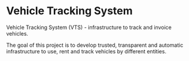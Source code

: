 # Vehicle Tracking System

Vehicle Tracking System (VTS) - infrastructure to track and invoice vehicles.

The goal of this project is to develop trusted, transparent and automatic infrastructure to use, rent and track vehicles by different entities.

